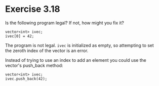 Exercise 3.18
=============

Is the following program legal? If not, how might you fix it?

    vector<int> ivec;
    ivec[0] = 42;

The program is not legal. `ivec` is initialized as empty, so attempting to set the zeroth index of the vector is an error.

Instead of trying to use an index to add an element you could use the vector's push_back method:

    vector<int> ivec;
    ivec.push_back(42);

